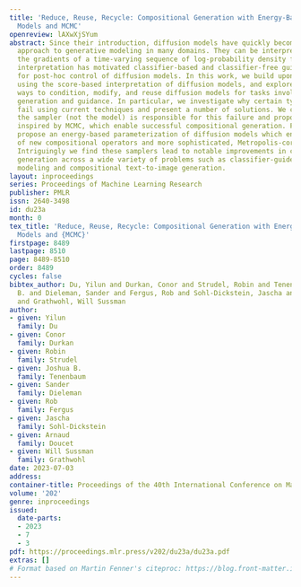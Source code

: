 ```yaml
---
title: 'Reduce, Reuse, Recycle: Compositional Generation with Energy-Based Diffusion
  Models and MCMC'
openreview: lAXwXjSYum
abstract: Since their introduction, diffusion models have quickly become the prevailing
  approach to generative modeling in many domains. They can be interpreted as learning
  the gradients of a time-varying sequence of log-probability density functions. This
  interpretation has motivated classifier-based and classifier-free guidance as methods
  for post-hoc control of diffusion models. In this work, we build upon these ideas
  using the score-based interpretation of diffusion models, and explore alternative
  ways to condition, modify, and reuse diffusion models for tasks involving compositional
  generation and guidance. In particular, we investigate why certain types of composition
  fail using current techniques and present a number of solutions. We conclude that
  the sampler (not the model) is responsible for this failure and propose new samplers,
  inspired by MCMC, which enable successful compositional generation. Further, we
  propose an energy-based parameterization of diffusion models which enables the use
  of new compositional operators and more sophisticated, Metropolis-corrected samplers.
  Intriguingly we find these samplers lead to notable improvements in compositional
  generation across a wide variety of problems such as classifier-guided ImageNet
  modeling and compositional text-to-image generation.
layout: inproceedings
series: Proceedings of Machine Learning Research
publisher: PMLR
issn: 2640-3498
id: du23a
month: 0
tex_title: 'Reduce, Reuse, Recycle: Compositional Generation with Energy-Based Diffusion
  Models and {MCMC}'
firstpage: 8489
lastpage: 8510
page: 8489-8510
order: 8489
cycles: false
bibtex_author: Du, Yilun and Durkan, Conor and Strudel, Robin and Tenenbaum, Joshua
  B. and Dieleman, Sander and Fergus, Rob and Sohl-Dickstein, Jascha and Doucet, Arnaud
  and Grathwohl, Will Sussman
author:
- given: Yilun
  family: Du
- given: Conor
  family: Durkan
- given: Robin
  family: Strudel
- given: Joshua B.
  family: Tenenbaum
- given: Sander
  family: Dieleman
- given: Rob
  family: Fergus
- given: Jascha
  family: Sohl-Dickstein
- given: Arnaud
  family: Doucet
- given: Will Sussman
  family: Grathwohl
date: 2023-07-03
address: 
container-title: Proceedings of the 40th International Conference on Machine Learning
volume: '202'
genre: inproceedings
issued:
  date-parts:
  - 2023
  - 7
  - 3
pdf: https://proceedings.mlr.press/v202/du23a/du23a.pdf
extras: []
# Format based on Martin Fenner's citeproc: https://blog.front-matter.io/posts/citeproc-yaml-for-bibliographies/
---
```

